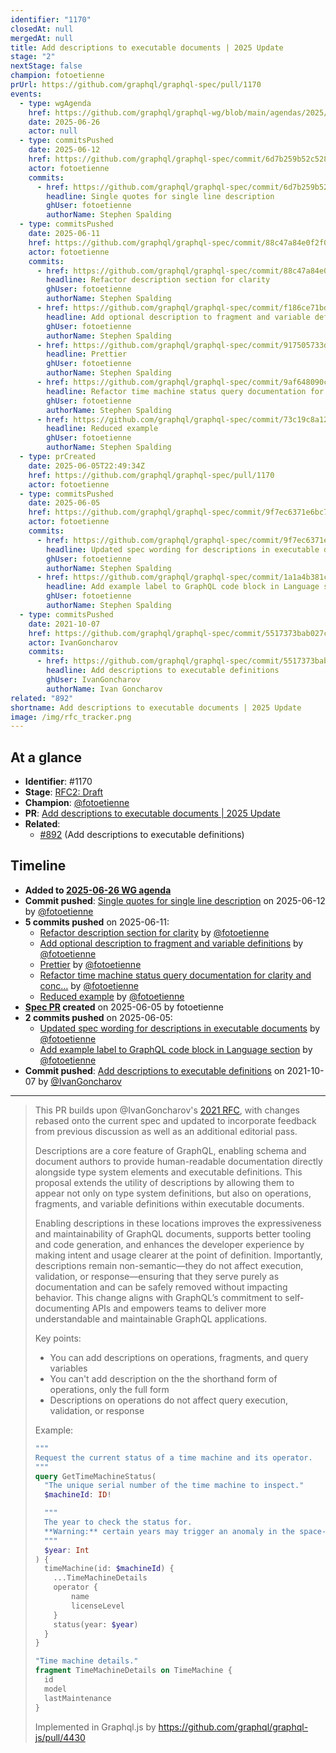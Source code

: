 ```yaml
---
identifier: "1170"
closedAt: null
mergedAt: null
title: Add descriptions to executable documents | 2025 Update
stage: "2"
nextStage: false
champion: fotoetienne
prUrl: https://github.com/graphql/graphql-spec/pull/1170
events:
  - type: wgAgenda
    href: https://github.com/graphql/graphql-wg/blob/main/agendas/2025/06-Jun/26-wg-secondary-eu.md
    date: 2025-06-26
    actor: null
  - type: commitsPushed
    date: 2025-06-12
    href: https://github.com/graphql/graphql-spec/commit/6d7b259b52c528e2a4facf1c6c458e489a825456
    actor: fotoetienne
    commits:
      - href: https://github.com/graphql/graphql-spec/commit/6d7b259b52c528e2a4facf1c6c458e489a825456
        headline: Single quotes for single line description
        ghUser: fotoetienne
        authorName: Stephen Spalding
  - type: commitsPushed
    date: 2025-06-11
    href: https://github.com/graphql/graphql-spec/commit/88c47a84e0f2f04321bf4ae931f8d7eaddd53b2b
    actor: fotoetienne
    commits:
      - href: https://github.com/graphql/graphql-spec/commit/88c47a84e0f2f04321bf4ae931f8d7eaddd53b2b
        headline: Refactor description section for clarity
        ghUser: fotoetienne
        authorName: Stephen Spalding
      - href: https://github.com/graphql/graphql-spec/commit/f186ce71bd01d9e28514b09fcdd10d0b6d3a39c3
        headline: Add optional description to fragment and variable definitions
        ghUser: fotoetienne
        authorName: Stephen Spalding
      - href: https://github.com/graphql/graphql-spec/commit/917505733dbbe668fe0d84072bb94bf78e4bec0d
        headline: Prettier
        ghUser: fotoetienne
        authorName: Stephen Spalding
      - href: https://github.com/graphql/graphql-spec/commit/9af648090c17ae559d580a7a8f020736592b37c6
        headline: Refactor time machine status query documentation for clarity and conc…
        ghUser: fotoetienne
        authorName: Stephen Spalding
      - href: https://github.com/graphql/graphql-spec/commit/73c19c8a12d548e6c072956d9f9aadb77d37a1ab
        headline: Reduced example
        ghUser: fotoetienne
        authorName: Stephen Spalding
  - type: prCreated
    date: 2025-06-05T22:49:34Z
    href: https://github.com/graphql/graphql-spec/pull/1170
    actor: fotoetienne
  - type: commitsPushed
    date: 2025-06-05
    href: https://github.com/graphql/graphql-spec/commit/9f7ec6371e6bc7c640270427a7b97a3306c41f15
    actor: fotoetienne
    commits:
      - href: https://github.com/graphql/graphql-spec/commit/9f7ec6371e6bc7c640270427a7b97a3306c41f15
        headline: Updated spec wording for descriptions in executable documents
        ghUser: fotoetienne
        authorName: Stephen Spalding
      - href: https://github.com/graphql/graphql-spec/commit/1a1a4b381c2637c950a9e0f31892c247cbaa5b7f
        headline: Add example label to GraphQL code block in Language section
        ghUser: fotoetienne
        authorName: Stephen Spalding
  - type: commitsPushed
    date: 2021-10-07
    href: https://github.com/graphql/graphql-spec/commit/5517373bab027c6fb5ec63e19df88eb7018e5271
    actor: IvanGoncharov
    commits:
      - href: https://github.com/graphql/graphql-spec/commit/5517373bab027c6fb5ec63e19df88eb7018e5271
        headline: Add descriptions to executable definitions
        ghUser: IvanGoncharov
        authorName: Ivan Goncharov
related: "892"
shortname: Add descriptions to executable documents | 2025 Update
image: /img/rfc_tracker.png
---
```


## At a glance

- **Identifier**: #1170
- **Stage**: [RFC2: Draft](https://github.com/graphql/graphql-spec/blob/main/CONTRIBUTING.md#stage-2-draft)
- **Champion**: [@fotoetienne](https://github.com/fotoetienne)
- **PR**: [Add descriptions to executable documents &#x7c; 2025 Update](https://github.com/graphql/graphql-spec/pull/1170)
- **Related**:
  - [#892](/rfcs/892 "Add descriptions to executable definitions / RFCS") (Add descriptions to executable definitions)

<!-- BEGIN_CUSTOM_TEXT -->



<!-- END_CUSTOM_TEXT -->

## Timeline

- **Added to [2025-06-26 WG agenda](https://github.com/graphql/graphql-wg/blob/main/agendas/2025/06-Jun/26-wg-secondary-eu.md)**
- **Commit pushed**: [Single quotes for single line description](https://github.com/graphql/graphql-spec/commit/6d7b259b52c528e2a4facf1c6c458e489a825456) on 2025-06-12 by [@fotoetienne](https://github.com/fotoetienne)
- **5 commits pushed** on 2025-06-11:
  - [Refactor description section for clarity](https://github.com/graphql/graphql-spec/commit/88c47a84e0f2f04321bf4ae931f8d7eaddd53b2b) by [@fotoetienne](https://github.com/fotoetienne)
  - [Add optional description to fragment and variable definitions](https://github.com/graphql/graphql-spec/commit/f186ce71bd01d9e28514b09fcdd10d0b6d3a39c3) by [@fotoetienne](https://github.com/fotoetienne)
  - [Prettier](https://github.com/graphql/graphql-spec/commit/917505733dbbe668fe0d84072bb94bf78e4bec0d) by [@fotoetienne](https://github.com/fotoetienne)
  - [Refactor time machine status query documentation for clarity and conc…](https://github.com/graphql/graphql-spec/commit/9af648090c17ae559d580a7a8f020736592b37c6) by [@fotoetienne](https://github.com/fotoetienne)
  - [Reduced example](https://github.com/graphql/graphql-spec/commit/73c19c8a12d548e6c072956d9f9aadb77d37a1ab) by [@fotoetienne](https://github.com/fotoetienne)
- **[Spec PR](https://github.com/graphql/graphql-spec/pull/1170) created** on 2025-06-05 by fotoetienne
- **2 commits pushed** on 2025-06-05:
  - [Updated spec wording for descriptions in executable documents](https://github.com/graphql/graphql-spec/commit/9f7ec6371e6bc7c640270427a7b97a3306c41f15) by [@fotoetienne](https://github.com/fotoetienne)
  - [Add example label to GraphQL code block in Language section](https://github.com/graphql/graphql-spec/commit/1a1a4b381c2637c950a9e0f31892c247cbaa5b7f) by [@fotoetienne](https://github.com/fotoetienne)
- **Commit pushed**: [Add descriptions to executable definitions](https://github.com/graphql/graphql-spec/commit/5517373bab027c6fb5ec63e19df88eb7018e5271) on 2021-10-07 by [@IvanGoncharov](https://github.com/IvanGoncharov)

<!-- VERBATIM -->

---

> This PR builds upon @IvanGoncharov's [2021 RFC](https://github.com/graphql/graphql-spec/pull/892), with changes rebased onto the current spec and updated to incorporate feedback from previous discussion as well as an additional editorial pass.
> 
> Descriptions are a core feature of GraphQL, enabling schema and document authors to provide human-readable documentation directly alongside type system elements and executable definitions. This proposal extends the utility of descriptions by allowing them to appear not only on type system definitions, but also on operations, fragments, and variable definitions within executable documents.
> 
> Enabling descriptions in these locations improves the expressiveness and maintainability of GraphQL documents, supports better tooling and code generation, and enhances the developer experience by making intent and usage clearer at the point of definition. Importantly, descriptions remain non-semantic—they do not affect execution, validation, or response—ensuring that they serve purely as documentation and can be safely removed without impacting behavior. This change aligns with GraphQL’s commitment to self-documenting APIs and empowers teams to deliver more understandable and maintainable GraphQL applications.
> 
> Key points:
> 
>   - You can add descriptions on operations, fragments, and query variables
>   - You can't add description on the the shorthand form of operations, only the full form
>   - Descriptions on operations do not affect query execution, validation, or response
> 
> Example:
> 
> ```graphql
> """
> Request the current status of a time machine and its operator.
> """
> query GetTimeMachineStatus(
>   "The unique serial number of the time machine to inspect."
>   $machineId: ID!
> 
>   """
>   The year to check the status for.
>   **Warning:** certain years may trigger an anomaly in the space-time continuum.
>   """
>   $year: Int
> ) {
>   timeMachine(id: $machineId) {
>     ...TimeMachineDetails
>     operator {
>         name
>         licenseLevel
>     }
>     status(year: $year)
>   }
> }
> 
> "Time machine details."
> fragment TimeMachineDetails on TimeMachine {
>   id
>   model
>   lastMaintenance
> }
> ```
> 
> Implemented in Graphql.js by https://github.com/graphql/graphql-js/pull/4430
